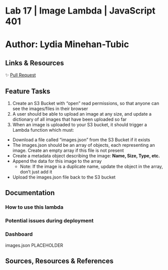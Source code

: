 # Lab 17 | Image Lambda | JavaScript 401
# Author: Lydia Minehan-Tubic

## Links & Resources

✨ [Pull Request]()

## Feature Tasks

1. Create an S3 Bucket with “open” read permissions, so that anyone can see the images/files in their browser
2. A user should be able to upload an image at any size, and update a dictionary of all images that have been uploaded so far
3. When an image is uploaded to your S3 bucket, it should trigger a Lambda function which must:
  - Download a file called “images.json” from the S3 Bucket if it exists
  - The images.json should be an array of objects, each representing an image. Create an empty array if this file is not present
  - Create a metadata object describing the image: **Name, Size, Type, etc.**
  - Append the data for this image to the array
    - Note: If the image is a duplicate name, update the object in the array, don’t just add it
  - Upload the images.json file back to the S3 bucket

## Documentation

### How to use this lambda

### Potential issues during deployment 

### Dashboard
images.json PLACEHOLDER

## Sources, Resources & References